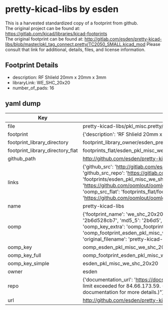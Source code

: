 # pretty-kicad-libs by esden  
This is a harvested standardized copy of a footprint from github.  
The original project can be found at:  
https://gitlab.com/kicad/libraries/kicad-footprints  
The original footprint can be found at:
http://gitlab.com/esden/pretty-kicad-libs/blob/master/pkl_tag_connect.pretty/TC2050_SMALL.kicad_mod
Please consult that link for additional, details, files, and license information.  
## Footprint Details
* description: RF Shlield 20mm x 20mm x 3mm  
* libraryLink: WE_SHC_20x20  
* number_of_pads: 16  
## yaml dump  
| Key | Value |  
| --- | --- |  
| file | pretty-kicad-libs/pkl_misc.pretty/WE_SHC_20x20.kicad_mod |  
| footprint | {'description': 'RF Shlield 20mm x 20mm x 3mm', 'libraryLink': 'WE_SHC_20x20', 'number_of_pads': 16} |  
| footprint_library_directory | footprint_library_owner/esden_pretty-kicad-libs |  
| footprint_library_directory_flat | footprints_flat/esden_pkl_misc_we_shc_20x20/working |  
| github_path | http://github.com/esden/pretty-kicad-libs/blob/master/pkl_misc.pretty/WE_SHC_20x20.kicad_mod |  
| links | {'github_src': 'http://gitlab.com/esden/pretty-kicad-libs/blob/master/pkl_tag_connect.pretty/TC2050_SMALL.kicad_mod', 'github_src_repo': 'https://gitlab.com/kicad/libraries/kicad-footprints', 'oomp_bot': 'footprints/esden_pkl_misc_we_shc_20x20/working', 'oomp_bot_github': 'https://github.com/oomlout/oomlout_oomp_footprint_bot/tree/main/footprints/esden_pkl_misc_we_shc_20x20/working', 'oomp_src_flat': 'footprints_flat/footprints_flat/esden_pkl_misc_we_shc_20x20/working', 'oomp_src_flat_github': 'https://github.com/oomlout/oomlout_oomp_footprint_src/tree/main/footprints_flat/esden_pkl_misc_we_shc_20x20/working'} |  
| name | pretty-kicad-libs |  
| oomp | {'footprint_name': 'we_shc_20x20', 'library_name': 'pkl_misc', 'md5': '2b6d528cb74a59d44e0983fb176fb1f9', 'md5_10': '2b6d528cb7', 'md5_5': '2b6d5', 'md5_6': '2b6d52', 'oomp_key': 'oomp_esden_pkl_misc_we_shc_20x20', 'oomp_key_extra': 'oomp_footprint_esden_pkl_misc_we_shc_20x20', 'oomp_key_full': 'oomp_footprint_esden_pkl_misc_we_shc_20x20_2b6d52', 'oomp_key_simple': 'esden_pkl_misc_we_shc_20x20', 'original_filename': 'pretty-kicad-libs/pkl_misc.pretty/WE_SHC_20x20.kicad_mod', 'owner_name': 'esden'} |  
| oomp_key | oomp_esden_pkl_misc_we_shc_20x20 |  
| oomp_key_full | oomp_footprint_esden_pkl_misc_we_shc_20x20 |  
| oomp_key_simple | esden_pkl_misc_we_shc_20x20 |  
| owner | esden |  
| repo | {'documentation_url': 'https://docs.github.com/rest/overview/resources-in-the-rest-api#rate-limiting', 'message': "API rate limit exceeded for 84.66.173.59. (But here's the good news: Authenticated requests get a higher rate limit. Check out the documentation for more details.)"} |  
| url | http://github.com/esden/pretty-kicad-libs |  

